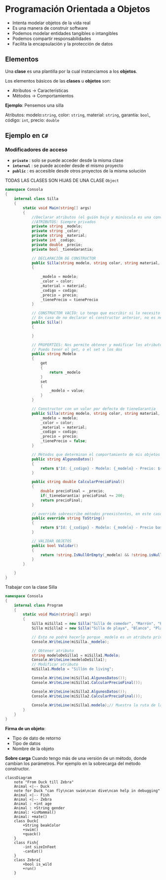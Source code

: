 # Programación Orientada a Objetos

- Intenta modelar objetos de la vida real
- Es una manera de construir software
- Podemos modelar entidades tangibles o intangibles
- Podemos compartir responsabilidades
- Facilita la encapsulación y la protección de datos

## Elementos
 
Una **clase** es una plantilla por la cual instanciamos a los **objetos**.

Los elementos básicos de las **clases** u **objetos** son:

- Atributos $\rightarrow$ Características
- Métodos $\rightarrow$ Comportamientos

__Ejemplo__: Pensemos una silla

Atributos: modelo:`string`, color: `string`, material: `string`, garantía: `bool`, código: `int`, precio: `double`

## Ejemplo en `C#`

### Modificadores de acceso

- **`private`** : solo se puede acceder desde la misma clase
- **`internal`** : se puede acceder desde el mismo proyecto
- **`public`** : es accesible desde otros proyectos de la misma solución

TODAS LAS CLASES SON HIJAS DE UNA CLASE `Object`

```c#
namespace Consola
{
    internal class Silla
    {
        static void Main(string[] args)
        {
            //Declarar atributos (el guión bajo y minúscula es una convención
            //ATRIBUTOS: Siempre privados
            private string _modelo;
            private string _color;
            private string _material;
            private int _codigo;
            private double _precio;
            private bool _tieneGarantia;

            // DECLARACIÓN DE CONSTRUCTOR
            public Silla(string modelo, string color, string material, int codigo, double precio, bool tieneGarantia)
            {
            
                _modelo = modelo;
                _color = color;
                _material = material;
                _codigo = codigo;
                _precio = precio;
                _tienePrecio = tienePrecio
            }

            // CONSTRUCTOR VACÍO: Lo tengo que escribir si lo necesito
            // En caso de no declarar el constructor anterior, no es necesario escribir este
            public Silla()
            {

            }

            // PROPERTIES: Nos permite obtener y modificar los atributos
            // Puedo tener el get, o el set o los dos
            public string Modelo
            {
                get
                {
                    return _modelo
                }
                set
                {
                    _modelo = value;
                }
            }

            // Constructor con un valor por defecto de tieneGarantia
            public Silla(string modelo, string color, string material, int codigo, double, precio){
                _modelo = modelo;
                _color = color;
                _material = material;
                _codigo = codigo;
                _precio = precio;
                _tienePrecio = false;
            }

            // Métodos que determinan el comportamiento de mis objetos
            public string AlgunosDatos()
            {
                return $"Id: {_codigo} - Modelo: {_modelo} - Precio: ${_precio}"
            }

            public string double CalcularPrecioFinal()
            {
                double precioFinal = _precio;
                if(_tieneGarantia) precioFinal += 200;
                return precioFinal;
            }

            // override sobrescribe métodos preexistentes, en este caso el método ToString
            public override string ToString()
            {
                return $"Id: {_codigo} - Modelo: {_modelo} - Precio base: ${_precio} - Precio final: ${CalcularPrecioFinal()} - Garantia: {_tieneGarantia}"
            }

            // VALIDAR OBJETOS
            public bool Validar()
            {
                return !string.IsNullOrEmpty(_modelo) && !string.isNullOrEmpty(_color) && !string.isNullOrEmpty(_material) && _precio > 0 && _codigo >= 0;
            }
        }

    }
}
```

Trabajar con la clase Silla

```c#
namespace Consola
{
    internal class Program
    {
        static void Main(string[] args)
        {
            Silla miSilla1 = new Silla("Silla de comedor", "Marrón", "Pino", 1500, false);
            Silla miSilla2 = new Silla("Silla de playa", "Blanco", "Plástico", 2, 500);

            // Esto no podré hacerlo porque _modelo es un atributo privado
            Console.WriteLine(miSilla._modelo);

            // Obtener atributo
            string modeloDeSilla1 = miSilla1.Modelo;
            Console.WriteLine(modeloDeSilla1);
            // Modificar atributo
            miSilla1.Modelo = "Sillón de living";

            Console.WriteLine(miSilla1.AlgunosDatos());
            Console.WriteLine(miSilla1.CalcularPrecioFinal());

            Console.WriteLine(miSilla2.AlgunosDatos());
            Console.WriteLine(miSilla2.CalcularPrecioFinal());
            
            Console.WriteLine(miSilla1.modelo);// Muestra la ruta de la clase 
        }
    }
}

```

**Firma de un objeto**:
- Tipo de dato de retorno
- Tipo de datos 
- Nombre de la objeto

**Sobre carga**
Cuando tengo más de una versión de un método, donde cambian los parámetros.
Por ejemplo en la sobrecarga del método constructor.

```mermaid
classDiagram
    note "From Duck till Zebra"
    Animal <|-- Duck
    note for Duck "can fly\ncan swim\ncan dive\ncan help in debugging"
    Animal <|-- Fish
    Animal <|-- Zebra
    Animal : +int age
    Animal : +String gender
    Animal: +isMammal()
    Animal: +mate()
    class Duck{
        +String beakColor
        +swim()
        +quack()
    }
    class Fish{
        -int sizeInFeet
        -canEat()
    }
    class Zebra{
        +bool is_wild
        +run()
    }
```